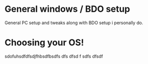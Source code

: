 # General windows / BDO setup
General PC setup and tweaks along with BDO setup i personally do.

# Choosing your OS!
sdofuhsdfdfsdjfhbsdfbsdfs
dfs
dfsd
f
sdfs
dfsdf
